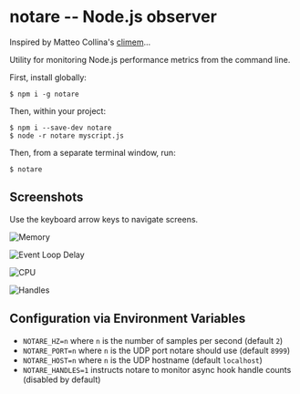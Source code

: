 # notare -- Node.js observer

Inspired by Matteo Collina's [climem](https://www.npmjs.com/package/climem)...

Utility for monitoring Node.js performance metrics from the command line.

First, install globally:

```console
$ npm i -g notare
```

Then, within your project:

```console
$ npm i --save-dev notare
$ node -r notare myscript.js
```

Then, from a separate terminal window, run:

```console
$ notare
```

## Screenshots

Use the keyboard arrow keys to navigate screens.

![Memory](https://github.com/jasnell/notare/blob/master/docs/images/notare_memory.png?raw=true)

![Event Loop Delay](https://github.com/jasnell/notare/blob/master/docs/images/notare_eld.png?raw=true)

![CPU](https://github.com/jasnell/notare/blob/master/docs/images/notare_cpu.png?raw=true)

![Handles](https://github.com/jasnell/notare/blob/master/docs/images/notare_handles.png?raw=true)

## Configuration via Environment Variables

* `NOTARE_HZ=n` where `n` is the number of samples per second (default `2`)
* `NOTARE_PORT=n` where `n` is the UDP port notare should use (default `8999`)
* `NOTARE_HOST=n` where `n` is the UDP hostname (default `localhost`)
* `NOTARE_HANDLES=1` instructs notare to monitor async hook handle counts
  (disabled by default)

